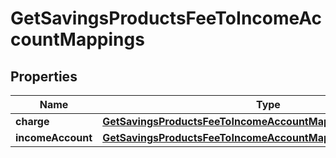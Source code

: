
# GetSavingsProductsFeeToIncomeAccountMappings

## Properties
| Name | Type | Description | Notes |
| ------------ | ------------- | ------------- | ------------- |
| **charge** | [**GetSavingsProductsFeeToIncomeAccountMappingsCharge**](GetSavingsProductsFeeToIncomeAccountMappingsCharge.md) |  |  [optional] |
| **incomeAccount** | [**GetSavingsProductsFeeToIncomeAccountMappingsIncomeAccount**](GetSavingsProductsFeeToIncomeAccountMappingsIncomeAccount.md) |  |  [optional] |




